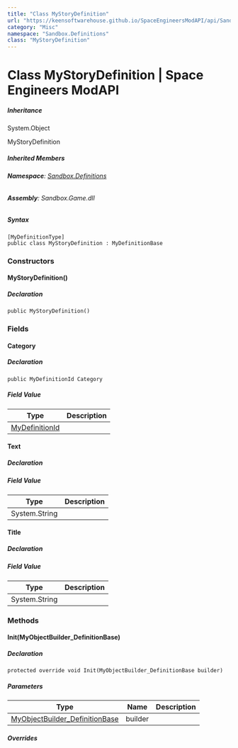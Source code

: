 ```yaml
---
title: "Class MyStoryDefinition"
url: "https://keensoftwarehouse.github.io/SpaceEngineersModAPI/api/Sandbox.Definitions.MyStoryDefinition.html"
category: "Misc"
namespace: "Sandbox.Definitions"
class: "MyStoryDefinition"
---
```


# Class MyStoryDefinition | Space Engineers ModAPI

##### Inheritance

System.Object

MyStoryDefinition

##### Inherited Members

###### **Namespace**: [Sandbox.Definitions](https://keensoftwarehouse.github.io/SpaceEngineersModAPI/api/Sandbox.Definitions.html)

###### **Assembly**: Sandbox.Game.dll

##### Syntax

```
[MyDefinitionType]
public class MyStoryDefinition : MyDefinitionBase
```

### Constructors

#### MyStoryDefinition()

##### Declaration

```
public MyStoryDefinition()
```

### Fields

#### Category

##### Declaration

```
public MyDefinitionId Category
```

##### Field Value

| Type | Description |
| --- | --- |
| [MyDefinitionId](https://keensoftwarehouse.github.io/SpaceEngineersModAPI/api/VRage.Game.MyDefinitionId.html) |     |

#### Text

##### Declaration

##### Field Value

| Type | Description |
| --- | --- |
| System.String |     |

#### Title

##### Declaration

##### Field Value

| Type | Description |
| --- | --- |
| System.String |     |

### Methods

#### Init(MyObjectBuilder\_DefinitionBase)

##### Declaration

```
protected override void Init(MyObjectBuilder_DefinitionBase builder)
```

##### Parameters

| Type | Name | Description |
| --- | --- | --- |
| [MyObjectBuilder\_DefinitionBase](https://keensoftwarehouse.github.io/SpaceEngineersModAPI/api/VRage.Game.MyObjectBuilder_DefinitionBase.html) | builder |     |

##### Overrides